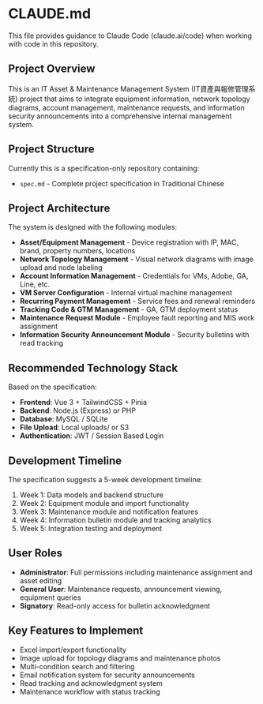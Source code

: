 # CLAUDE.md

This file provides guidance to Claude Code (claude.ai/code) when working with code in this repository.

## Project Overview

This is an IT Asset & Maintenance Management System (IT資產與報修管理系統) project that aims to integrate equipment information, network topology diagrams, account management, maintenance requests, and information security announcements into a comprehensive internal management system.

## Project Structure

Currently this is a specification-only repository containing:
- `spec.md` - Complete project specification in Traditional Chinese

## Project Architecture

The system is designed with the following modules:
- **Asset/Equipment Management** - Device registration with IP, MAC, brand, property numbers, locations
- **Network Topology Management** - Visual network diagrams with image upload and node labeling
- **Account Information Management** - Credentials for VMs, Adobe, GA, Line, etc.
- **VM Server Configuration** - Internal virtual machine management
- **Recurring Payment Management** - Service fees and renewal reminders
- **Tracking Code & GTM Management** - GA, GTM deployment status
- **Maintenance Request Module** - Employee fault reporting and MIS work assignment
- **Information Security Announcement Module** - Security bulletins with read tracking

## Recommended Technology Stack

Based on the specification:
- **Frontend**: Vue 3 + TailwindCSS + Pinia
- **Backend**: Node.js (Express) or PHP
- **Database**: MySQL / SQLite
- **File Upload**: Local uploads/ or S3
- **Authentication**: JWT / Session Based Login

## Development Timeline

The specification suggests a 5-week development timeline:
1. Week 1: Data models and backend structure
2. Week 2: Equipment module and import functionality
3. Week 3: Maintenance module and notification features
4. Week 4: Information bulletin module and tracking analytics
5. Week 5: Integration testing and deployment

## User Roles

- **Administrator**: Full permissions including maintenance assignment and asset editing
- **General User**: Maintenance requests, announcement viewing, equipment queries
- **Signatory**: Read-only access for bulletin acknowledgment

## Key Features to Implement

- Excel import/export functionality
- Image upload for topology diagrams and maintenance photos
- Multi-condition search and filtering
- Email notification system for security announcements
- Read tracking and acknowledgment system
- Maintenance workflow with status tracking